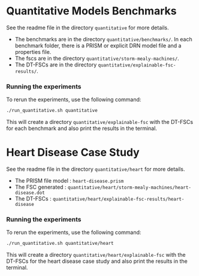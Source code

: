 # Quantitative Models Benchmarks

See the readme file in the directory `quantitative` for more details.

- The benchmarks are in the directory `quantitative/benchmarks/`. In each benchmark folder, there is a PRISM or explicit DRN model file and a properties file.
- The fscs are in the directory `quantitative/storm-mealy-machines/`.
- The DT-FSCs are in the directory `quantitative/explainable-fsc-results/`.

### Running the experiments
To rerun the experiments, use the following command:
```bash
./run_quantitative.sh quantitative
```
This will create a directory `quantitative/explainable-fsc` with the DT-FSCs for each benchmark and also print the results in the terminal.

# Heart Disease Case Study

See the readme file in the directory `quantitative/heart` for more details.

- The PRISM file model : `heart-disease.prism`
- The FSC generated : `quantitative/heart/storm-mealy-machines/heart-disease.dot`
- The DT-FSCs : `quantitative/heart/explainable-fsc-results/heart-disease`

### Running the experiments

To rerun the experiments, use the following command:
```bash
./run_quantitative.sh quantitative/heart
```

This will create a directory `quantitative/heart/explainable-fsc` with the DT-FSCs for the heart disease case study and also print the results in the terminal.
